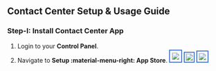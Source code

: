 ## Contact Center Setup & Usage Guide

### Step-I: Install Contact Center App

1. Login to your **Control Panel**.
2. Navigate to **Setup :material-menu-right: App Store**. <img src= "/customer-portal/img/1cc.png" style="border: 2px solid #4472C4; padding: 5px;"> <img src= "/customer-portal/img/1cc.png" style="border: 2px solid #4472C4; padding: 2.5px;"> <img src= "/customer-portal/img/1cc.png" style="border: 2px solid #4472C4; padding: 4px;"> 